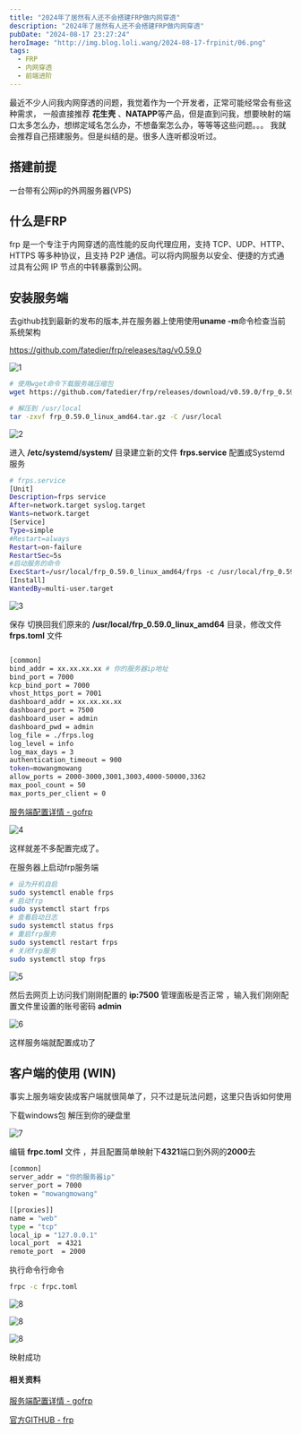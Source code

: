 ```yaml
---
title: "2024年了居然有人还不会搭建FRP做内网穿透"
description: "2024年了居然有人还不会搭建FRP做内网穿透"
pubDate: "2024-08-17 23:27:24"
heroImage: "http://img.blog.loli.wang/2024-08-17-frpinit/06.png"
tags:
  - FRP
  - 内网穿透 
  - 前端进阶
---
```


最近不少人问我内网穿透的问题，我觉着作为一个开发者，正常可能经常会有些这种需求， 一般直接推荐 **花生壳** 、**NATAPP**等产品，但是直到问我，想要映射的端口太多怎么办，想绑定域名怎么办，不想备案怎么办，等等等这些问题。。。 我就会推荐自己搭建服务。但是纠结的是。很多人连听都没听过。


## 搭建前提

一台带有公网ip的外网服务器(VPS)



## 什么是FRP

frp 是一个专注于内网穿透的高性能的反向代理应用，支持 TCP、UDP、HTTP、HTTPS 等多种协议，且支持 P2P 通信。可以将内网服务以安全、便捷的方式通过具有公网 IP 节点的中转暴露到公网。



## 安装服务端 

去github找到最新的发布的版本,并在服务器上使用使用**uname -m**命令检查当前系统架构

https://github.com/fatedier/frp/releases/tag/v0.59.0

![1](http://img.blog.loli.wang/2024-08-17-frpinit/01.png)

```bash
# 使用wget命令下载服务端压缩包
wget https://github.com/fatedier/frp/releases/download/v0.59.0/frp_0.59.0_linux_amd64.tar.gz

# 解压到 /usr/local
tar -zxvf frp_0.59.0_linux_amd64.tar.gz -C /usr/local
```

![2](http://img.blog.loli.wang/2024-08-17-frpinit/02.png)


进入 **/etc/systemd/system/** 目录建立新的文件 **frps.service** 配置成Systemd服务

```bash
# frps.service 
[Unit]
Description=frps service
After=network.target syslog.target
Wants=network.target
[Service]
Type=simple
#Restart=always
Restart=on-failure
RestartSec=5s
#启动服务的命令
ExecStart=/usr/local/frp_0.59.0_linux_amd64/frps -c /usr/local/frp_0.59.0_linux_amd64/frps.toml
[Install]
WantedBy=multi-user.target

```
![3](http://img.blog.loli.wang/2024-08-17-frpinit/03.png)

保存 切换回我们原来的 **/usr/local/frp_0.59.0_linux_amd64** 目录，修改文件 **frps.toml** 文件

```bash

[common]
bind_addr = xx.xx.xx.xx # 你的服务器ip地址
bind_port = 7000
kcp_bind_port = 7000
vhost_https_port = 7001
dashboard_addr = xx.xx.xx.xx
dashboard_port = 7500
dashboard_user = admin
dashboard_pwd = admin
log_file = ./frps.log
log_level = info
log_max_days = 3
authentication_timeout = 900
token=mowangmowang
allow_ports = 2000-3000,3001,3003,4000-50000,3362
max_pool_count = 50
max_ports_per_client = 0

```

[服务端配置详情 - gofrp](https://gofrp.org/zh-cn/docs/reference/server-configures/)

![4](http://img.blog.loli.wang/2024-08-17-frpinit/04.png)

这样就差不多配置完成了。

在服务器上启动frp服务端

``` bash
# 设为开机自启
sudo systemctl enable frps
# 启动frp
sudo systemctl start frps
# 查看启动日志 
sudo systemctl status frps 
# 重启frp服务
sudo systemctl restart frps 
# 关闭frp服务
sudo systemctl stop frps 
```

![5](http://img.blog.loli.wang/2024-08-17-frpinit/05.png)

然后去网页上访问我们刚刚配置的 **ip:7500** 管理面板是否正常 ，输入我们刚刚配置文件里设置的账号密码 **admin**

![6](http://img.blog.loli.wang/2024-08-17-frpinit/06.png)

这样服务端就配置成功了 


## 客户端的使用 (WIN)

事实上服务端安装成客户端就很简单了，只不过是玩法问题，这里只告诉如何使用

下载windows包 解压到你的硬盘里

![7](http://img.blog.loli.wang/2024-08-17-frpinit/07.png)

编辑 **frpc.toml** 文件 ，并且配置简单映射下**4321**端口到外网的**2000**去


``` bash
[common]
server_addr = "你的服务器ip"
server_port = 7000
token = "mowangmowang"

[[proxies]]
name = "web"
type = "tcp"
local_ip = "127.0.0.1"
local_port  = 4321
remote_port  = 2000
```

执行命令行命令

```bash
frpc -c frpc.toml
```

![8](http://img.blog.loli.wang/2024-08-17-frpinit/08.png)

![8](http://img.blog.loli.wang/2024-08-17-frpinit/09.png)


![8](http://img.blog.loli.wang/2024-08-17-frpinit/10.png)

映射成功 


#### 相关资料

[服务端配置详情 - gofrp](https://gofrp.org/zh-cn/docs/reference/server-configures/)

[官方GITHUB - frp](https://github.com/fatedier/frp)